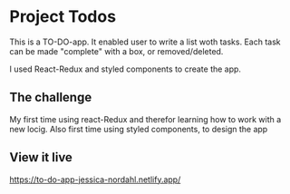 # Project Todos

This is a TO-DO-app.
It enabled user to write a list woth tasks. Each task can be made "complete" with a box, or removed/deleted.

I used React-Redux and styled components to create the app.


## The challenge

My first time using react-Redux and therefor learning how to work with a new locig.
Also first time using styled components, to design the app

## View it live

https://to-do-app-jessica-nordahl.netlify.app/
